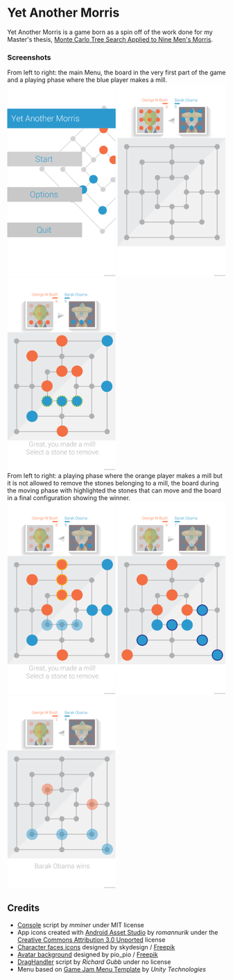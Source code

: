 # Yet Another Morris

Yet Another Morris is a game born as a spin off of the work done for my Master's thesis, [Monte Carlo Tree Search Applied to Nine Men's Morris](https://www.politesi.polimi.it/handle/10589/126365).  

### Screenshots
From left to right: the main Menu, the board in the very first part of the game and a playing phase where the blue player makes a mill.  
<img src="Screenshots/Menu.png" width="250">  <img src="Screenshots/Playing_Init.png" width="250">  <img src="Screenshots/Playing_Mill1.png" width="250">  
From left to right: a playing phase where the orange player makes a mill but it is not allowed to remove the stones belonging to a mill, the board during the moving phase with highlighted the stones that can move and the board in a final configuration showing the winner.  
<img src="Screenshots/Playing_Mill2.png" width="250">  <img src="Screenshots/Playing_Move.png" width="250">  <img src="Screenshots/End.png" width="250">

## Credits  
* [Console](https://github.com/mminer/consolation) script by _mminer_ under MIT license  
* App icons created with [Android Asset Studio](http://romannurik.github.io/AndroidAssetStudio/) by _romannurik_ under the [Creative Commons Attribution 3.0 Unported](http://creativecommons.org/licenses/by/3.0/) license  
* [Character faces icons](http://www.freepik.com/free-vector/character-faces-icons_777192.htm) designed by skydesign / [Freepik](http://www.freepik.com)  
* [Avatar background](http://www.freepik.com/free-vector/beautiful-infographics-with-icons_944870.htm) designed by pio_pio / [Freepik](http://www.freepik.com)  
* [DragHandler](https://bitbucket.org/BoredMormon/youtube-tutorials/src/a8853ef4b6168f092fcb82817a8958a7c11e5644/UI/Drag%20and%20drop/DragHandeler.cs?at=master&fileviewer=file-view-default) script by _Richard Gubb_ under no license  
* Menu based on [Game Jam Menu Template](https://www.assetstore.unity3d.com/en/#!/content/40465) by _Unity Technologies_  
